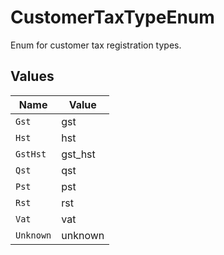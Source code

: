 # CustomerTaxTypeEnum

Enum for customer tax registration types.


## Values

| Name      | Value     |
| --------- | --------- |
| `Gst`     | gst       |
| `Hst`     | hst       |
| `GstHst`  | gst_hst   |
| `Qst`     | qst       |
| `Pst`     | pst       |
| `Rst`     | rst       |
| `Vat`     | vat       |
| `Unknown` | unknown   |